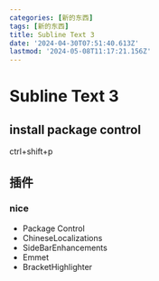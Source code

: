 ```yaml
---
categories: [新的东西]
tags: [新的东西]
title: Subline Text 3
date: '2024-04-30T07:51:40.613Z'
lastmod: '2024-05-08T11:17:21.156Z'
---
```


# Subline Text 3

## install package control

ctrl+shift+p

## 插件

### nice

- Package Control
- ChineseLocalizations
- SideBarEnhancements
- Emmet
- BracketHighlighter

